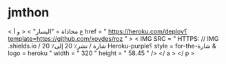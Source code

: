 # jmthon

< ع  محاذاة = "اليسار" > < و  أ href = " https://heroku.com/deploy؟template=https://github.com/xovdes/roz " >  < IMG  SRC = " HTTPS: // IMG .shields.io / شارة / نشر٪ 20 إلى٪ 20 Heroku-purple؟ style = for-the-شارة & logo = heroku "  width = " 320 "  height = " 58.45 " /> </ a > </ p >

